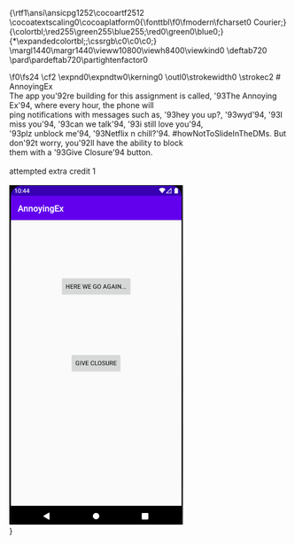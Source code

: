 {\rtf1\ansi\ansicpg1252\cocoartf2512
\cocoatextscaling0\cocoaplatform0{\fonttbl\f0\fmodern\fcharset0 Courier;}
{\colortbl;\red255\green255\blue255;\red0\green0\blue0;}
{\*\expandedcolortbl;;\cssrgb\c0\c0\c0;}
\margl1440\margr1440\vieww10800\viewh8400\viewkind0
\deftab720
\pard\pardeftab720\partightenfactor0

\f0\fs24 \cf2 \expnd0\expndtw0\kerning0
\outl0\strokewidth0 \strokec2 # AnnoyingEx\
The app you\'92re building for this assignment is called, \'93The Annoying Ex\'94, where every hour, the phone will\
ping notifications with messages such as, \'93hey you up?, \'93wyd\'94, \'93I miss you\'94, \'93can we talk\'94, \'93i still love you\'94,\
\'93plz unblock me\'94, \'93Netflix n chill?\'94. #howNotToSlideInTheDMs. But don\'92t worry, you\'92ll have the ability to block\
them with a \'93Give Closure\'94 button.\
\
attempted extra credit 1\
\
![](images/screenshot.png)\
}